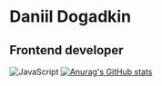 # Daniil Dogadkin
## Frontend developer

![JavaScript](https://img.shields.io/badge/-JavaScript-lightgrey?style=for-the-badge&logo=javascript)
[![Anurag's GitHub stats](https://github-readme-stats.vercel.app/api?username=Lehnele&show_icons=true&hide=issues&theme=tokyonight)](https://github.com/anuraghazra/github-readme-stats)
